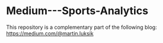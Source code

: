 # Medium---Sports-Analytics
This repository is a complementary part of the following blog: https://medium.com/@martin.luksik
